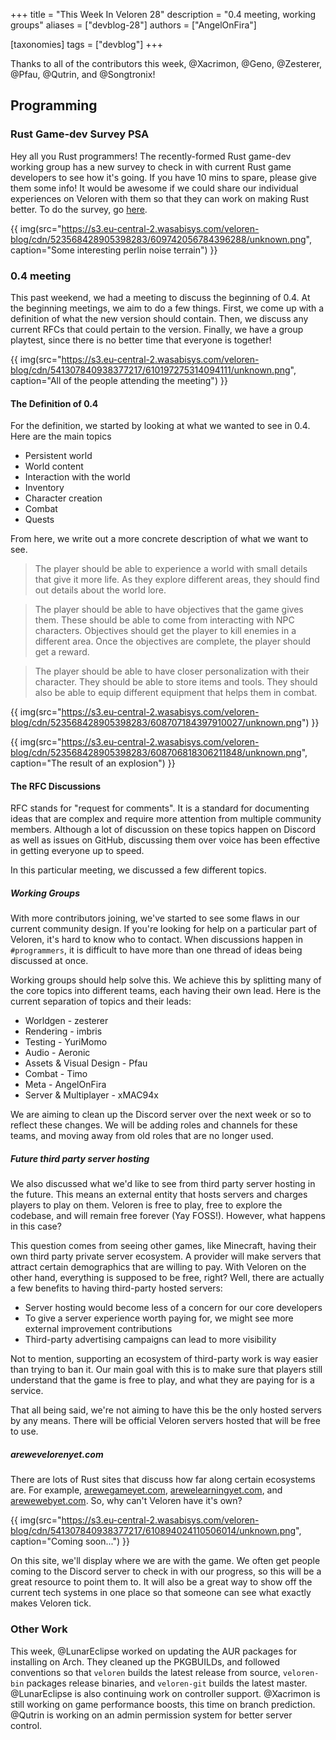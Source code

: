 +++
title = "This Week In Veloren 28"
description = "0.4 meeting, working groups"
aliases = ["devblog-28"]
authors = ["AngelOnFira"]

[taxonomies]
tags = ["devblog"]
+++

Thanks to all of the contributors this week, @Xacrimon, @Geno, @Zesterer, @Pfau, @Qutrin, and @Songtronix!

## Programming

### Rust Game-dev Survey PSA

Hey all you Rust programmers! The recently-formed Rust game-dev working group has a new survey to check in with current Rust game developers to see how it's going. If you have 10 mins to spare, please give them some info! It would be awesome if we could share our individual experiences on Veloren with them so that they can work on making Rust better. To do the survey, go [here](https://users.rust-lang.org/t/survey-from-the-rust-game-development-working-group/31270?u=erlend_sh).

{{ img(src="https://s3.eu-central-2.wasabisys.com/veloren-blog/cdn/523568428905398283/609742056784396288/unknown.png", caption="Some interesting perlin noise terrain") }}

### 0.4 meeting

This past weekend, we had a meeting to discuss the beginning of 0.4. At the beginning meetings, we aim to do a few things. First, we come up with a definition of what the new version should contain. Then, we discuss any current RFCs that could pertain to the version. Finally, we have a group playtest, since there is no better time that everyone is together!

{{ img(src="https://s3.eu-central-2.wasabisys.com/veloren-blog/cdn/541307840938377217/610197275314094111/unknown.png", caption="All of the people attending the meeting") }}

#### The Definition of 0.4

For the definition, we started by looking at what we wanted to see in 0.4. Here are the main topics

- Persistent world
- World content
- Interaction with the world
- Inventory
- Character creation
- Combat
- Quests

From here, we write out a more concrete description of what we want to see.

> The player should be able to experience a world with small details that give it more life. As they explore different areas, they should find out details about the world lore.

> The player should be able to have objectives that the game gives them. These should be able to come from interacting with NPC characters. Objectives should get the player to kill enemies in a different area. Once the objectives are complete, the player should get a reward.

> The player should be able to have closer personalization with their character. They should be able to store items and tools. They should also be able to equip different equipment that helps them in combat.

{{ img(src="https://s3.eu-central-2.wasabisys.com/veloren-blog/cdn/523568428905398283/608707184397910027/unknown.png") }}

{{ img(src="https://s3.eu-central-2.wasabisys.com/veloren-blog/cdn/523568428905398283/608706818306211848/unknown.png", caption="The result of an explosion") }}

#### The RFC Discussions

RFC stands for "request for comments". It is a standard for documenting ideas that are complex and require more attention from multiple community members. Although a lot of discussion on these topics happen on Discord as well as issues on GitHub, discussing them over voice has been effective in getting everyone up to speed.

In this particular meeting, we discussed a few different topics.

##### Working Groups

With more contributors joining, we've started to see some flaws in our current community design. If you're looking for help on a particular part of Veloren, it's hard to know who to contact. When discussions happen in `#programmers`, it is difficult to have more than one thread of ideas being discussed at once.

Working groups should help solve this. We achieve this by splitting many of the core topics into different teams, each having their own lead. Here is the current separation of topics and their leads:

- Worldgen - zesterer
- Rendering - imbris
- Testing - YuriMomo
- Audio - Aeronic
- Assets & Visual Design - Pfau
- Combat - Timo
- Meta - AngelOnFira
- Server & Multiplayer - xMAC94x

We are aiming to clean up the Discord server over the next week or so to reflect these changes. We will be adding roles and channels for these teams, and moving away from old roles that are no longer used.

##### Future third party server hosting

We also discussed what we'd like to see from third party server hosting in the future. This means an external entity that hosts servers and charges players to play on them. Veloren is free to play, free to explore the codebase, and will remain free forever (Yay FOSS!). However, what happens in this case?

This question comes from seeing other games, like Minecraft, having their own third party private server ecosystem. A provider will make servers that attract certain demographics that are willing to pay. With Veloren on the other hand, everything is supposed to be free, right? Well, there are actually a few benefits to having third-party hosted servers:

- Server hosting would become less of a concern for our core developers
- To give a server experience worth paying for, we might see more external improvement contributions
- Third-party advertising campaigns can lead to more visibility

Not to mention, supporting an ecosystem of third-party work is way easier than trying to ban it. Our main goal with this is to make sure that players still understand that the game is free to play, and what they are paying for is a service.

That all being said, we're not aiming to have this be the only hosted servers by any means. There will be official Veloren servers hosted that will be free to use.

##### arewevelorenyet.com

There are lots of Rust sites that discuss how far along certain ecosystems are. For example, [arewegameyet.com](http://arewegameyet.com/), [arewelearningyet.com](http://www.arewelearningyet.com/), and [arewewebyet.com](http://www.arewewebyet.org/). So, why can't Veloren have it's own?

{{ img(src="https://s3.eu-central-2.wasabisys.com/veloren-blog/cdn/541307840938377217/610894024110506014/unknown.png", caption="Coming soon...") }}

On this site, we'll display where we are with the game. We often get people coming to the Discord server to check in with our progress, so this will be a great resource to point them to. It will also be a great way to show off the current tech systems in one place so that someone can see what exactly makes Veloren tick.

### Other Work

This week, @LunarEclipse worked on updating the AUR packages for installing on Arch. They cleaned up the PKGBUILDs, and followed conventions so that `veloren` builds the latest release from source, `veloren-bin` packages release binaries, and `veloren-git` builds the latest master. @LunarEclipse is also continuing work on controller support. @Xacrimon is still working on game performance boosts, this time on branch prediction. @Qutrin is working on an admin permission system for better server control.
